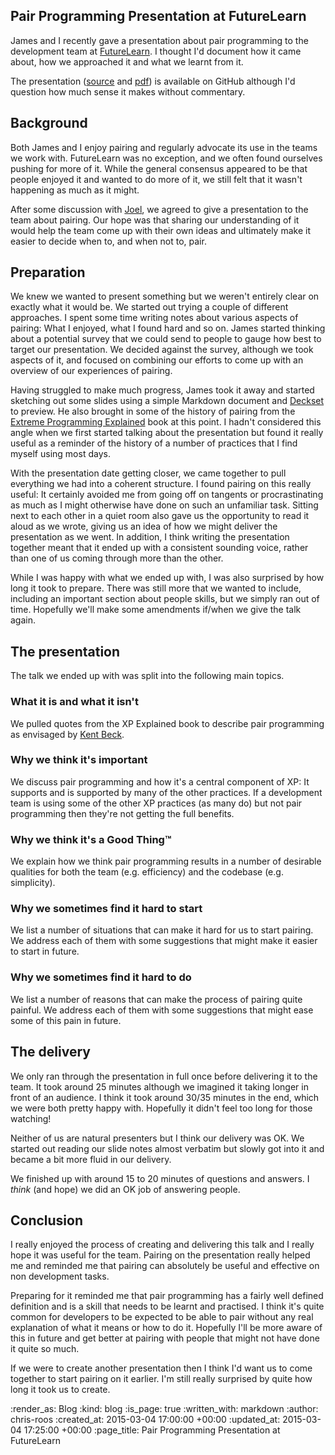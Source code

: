 Pair Programming Presentation at FutureLearn
--------------------------------------------

James and I recently gave a presentation about pair programming to the development team at [FutureLearn][]. I thought I'd document how it came about, how we approached it and what we learnt from it.

The presentation ([source][presentation-source] and [pdf][presentation-pdf]) is available on GitHub although I'd question how much sense it makes without commentary.

## Background

Both James and I enjoy pairing and regularly advocate its use in the teams we work with. FutureLearn was no exception, and we often found ourselves pushing for more of it. While the general consensus appeared to be that people enjoyed it and wanted to do more of it, we still felt that it wasn't happening as much as it might.

After some discussion with [Joel][], we agreed to give a presentation to the team about pairing. Our hope was that sharing our understanding of it would help the team come up with their own ideas and ultimately make it easier to decide when to, and when not to, pair.

## Preparation

We knew we wanted to present something but we weren't entirely clear on exactly what it would be. We started out trying a couple of different approaches. I spent some time writing notes about various aspects of pairing: What I enjoyed, what I found hard and so on. James started thinking about a potential survey that we could send to people to gauge how best to target our presentation. We decided against the survey, although we took aspects of it, and focused on combining our efforts to come up with an overview of our experiences of pairing.

Having struggled to make much progress, James took it away and started sketching out some slides using a simple Markdown document and [Deckset][] to preview. He also brought in some of the history of pairing from the [Extreme Programming Explained][xp-explained] book at this point. I hadn't considered this angle when we first started talking about the presentation but found it really useful as a reminder of the history of a number of practices that I find myself using most days.

With the presentation date getting closer, we came together to pull everything we had into a coherent structure. I found pairing on this really useful: It certainly avoided me from going off on tangents or procrastinating as much as I might otherwise have done on such an unfamiliar task. Sitting next to each other in a quiet room also gave us the opportunity to read it aloud as we wrote, giving us an idea of how we might deliver the presentation as we went. In addition, I think writing the presentation together meant that it ended up with a consistent sounding voice, rather than one of us coming through more than the other.

While I was happy with what we ended up with, I was also surprised by how long it took to prepare. There was still more that we wanted to include, including an important section about people skills, but we simply ran out of time. Hopefully we'll make some amendments if/when we give the talk again.

## The presentation

The talk we ended up with was split into the following main topics.

### What it is and what it isn't

We pulled quotes from the XP Explained book to describe pair programming as envisaged by [Kent Beck][].

### Why we think it's important

We discuss pair programming and how it's a central component of XP: It supports and is supported by many of the other practices. If a development team is using some of the other XP practices (as many do) but not pair programming then they're not getting the full benefits.

### Why we think it's a Good Thing™

We explain how we think pair programming results in a number of desirable qualities for both the team (e.g. efficiency) and the codebase (e.g. simplicity).

### Why we sometimes find it hard to **start**

We list a number of situations that can make it hard for us to start pairing. We address each of them with some suggestions that might make it easier to start in future.

### Why we sometimes find it hard to **do**

We list a number of reasons that can make the process of pairing quite painful. We address each of them with some suggestions that might ease some of this pain in future.

## The delivery

We only ran through the presentation in full once before delivering it to the team. It took around 25 minutes although we imagined it taking longer in front of an audience. I think it took around 30/35 minutes in the end, which we were both pretty happy with. Hopefully it didn't feel too long for those watching!

Neither of us are natural presenters but I think our delivery was OK. We started out reading our slide notes almost verbatim but slowly got into it and became a bit more fluid in our delivery.

We finished up with around 15 to 20 minutes of questions and answers. I _think_ (and hope) we did an OK job of answering people.

## Conclusion

I really enjoyed the process of creating and delivering this talk and I really hope it was useful for the team. Pairing on the presentation really helped me and reminded me that pairing can absolutely be useful and effective on non development tasks.

Preparing for it reminded me that pair programming has a fairly well defined definition and is a skill that needs to be learnt and practised. I think it's quite common for developers to be expected to be able to pair without any real explanation of what it means or how to do it. Hopefully I'll be more aware of this in future and get better at pairing with people that might not have done it quite so much.

If we were to create another presentation then I think I'd want us to come together to start pairing on it earlier. I'm still really surprised by quite how long it took us to create.

[Deckset]: http://www.decksetapp.com/
[FutureLearn]: https://www.futurelearn.com/
[Joel]: http://joelchippindale.com/
[Kent Beck]: https://twitter.com/kentbeck
[presentation-source]: https://github.com/freerange/pair-programming-presentation/blob/master/presentation.md
[presentation-pdf]: https://github.com/freerange/pair-programming-presentation/blob/master/presentation.pdf
[xp-explained]: http://c2.com/cgi/wiki?ExtremeProgrammingExplainedEmbraceChange

:render_as: Blog
:kind: blog
:is_page: true
:written_with: markdown
:author: chris-roos
:created_at: 2015-03-04 17:00:00 +00:00
:updated_at: 2015-03-04 17:25:00 +00:00
:page_title: Pair Programming Presentation at FutureLearn

